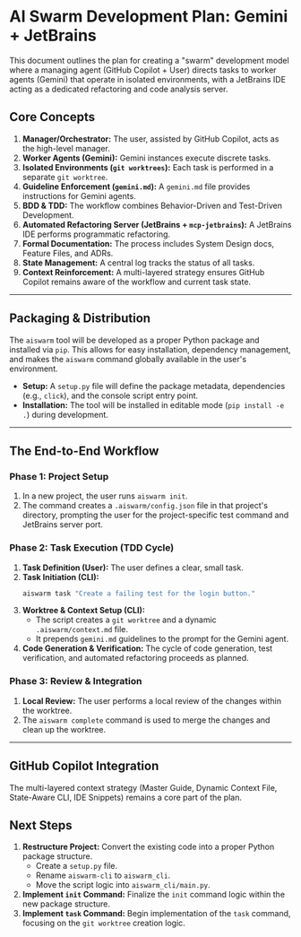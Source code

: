 # AI Swarm Development Plan: Gemini + JetBrains

This document outlines the plan for creating a "swarm" development model where a managing agent (GitHub Copilot + User) directs tasks to worker agents (Gemini) that operate in isolated environments, with a JetBrains IDE acting as a dedicated refactoring and code analysis server.

## Core Concepts

1.  **Manager/Orchestrator:** The user, assisted by GitHub Copilot, acts as the high-level manager.
2.  **Worker Agents (Gemini):** Gemini instances execute discrete tasks.
3.  **Isolated Environments (`git worktrees`):** Each task is performed in a separate `git worktree`.
4.  **Guideline Enforcement (`gemini.md`):** A `gemini.md` file provides instructions for Gemini agents.
5.  **BDD & TDD:** The workflow combines Behavior-Driven and Test-Driven Development.
6.  **Automated Refactoring Server (JetBrains + `mcp-jetbrains`):** A JetBrains IDE performs programmatic refactoring.
7.  **Formal Documentation:** The process includes System Design docs, Feature Files, and ADRs.
8.  **State Management:** A central log tracks the status of all tasks.
9.  **Context Reinforcement:** A multi-layered strategy ensures GitHub Copilot remains aware of the workflow and current task state.

---

## Packaging & Distribution

The `aiswarm` tool will be developed as a proper Python package and installed via `pip`. This allows for easy installation, dependency management, and makes the `aiswarm` command globally available in the user's environment.

-   **Setup:** A `setup.py` file will define the package metadata, dependencies (e.g., `click`), and the console script entry point.
-   **Installation:** The tool will be installed in editable mode (`pip install -e .`) during development.

---

## The End-to-End Workflow

### Phase 1: Project Setup

1.  In a new project, the user runs `aiswarm init`.
2.  The command creates a `.aiswarm/config.json` file in that project's directory, prompting the user for the project-specific test command and JetBrains server port.

### Phase 2: Task Execution (TDD Cycle)

1.  **Task Definition (User):** The user defines a clear, small task.
2.  **Task Initiation (CLI):**
    ```bash
    aiswarm task "Create a failing test for the login button."
    ```
3.  **Worktree & Context Setup (CLI):**
    *   The script creates a `git worktree` and a dynamic `.aiswarm/context.md` file.
    *   It prepends `gemini.md` guidelines to the prompt for the Gemini agent.
4.  **Code Generation & Verification:** The cycle of code generation, test verification, and automated refactoring proceeds as planned.

### Phase 3: Review & Integration

1.  **Local Review:** The user performs a local review of the changes within the worktree.
2.  The `aiswarm complete` command is used to merge the changes and clean up the worktree.

---

## GitHub Copilot Integration

The multi-layered context strategy (Master Guide, Dynamic Context File, State-Aware CLI, IDE Snippets) remains a core part of the plan.

## Next Steps

1.  **Restructure Project:** Convert the existing code into a proper Python package structure.
    *   Create a `setup.py` file.
    *   Rename `aiswarm-cli` to `aiswarm_cli`.
    *   Move the script logic into `aiswarm_cli/main.py`.
2.  **Implement `init` Command:** Finalize the `init` command logic within the new package structure.
3.  **Implement `task` Command:** Begin implementation of the `task` command, focusing on the `git worktree` creation logic.